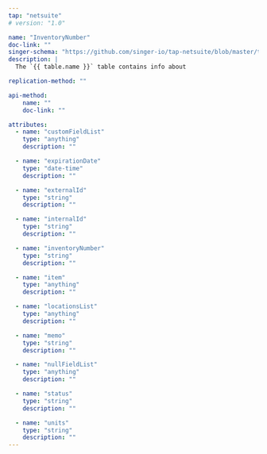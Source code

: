 ```yaml
---
tap: "netsuite"
# version: "1.0"

name: "InventoryNumber"
doc-link: ""
singer-schema: "https://github.com/singer-io/tap-netsuite/blob/master/tap_netsuite/schemas/InventoryNumber.json"
description: |
  The `{{ table.name }}` table contains info about 

replication-method: ""

api-method:
    name: ""
    doc-link: ""

attributes:
  - name: "customFieldList"
    type: "anything"
    description: ""

  - name: "expirationDate"
    type: "date-time"
    description: ""

  - name: "externalId"
    type: "string"
    description: ""

  - name: "internalId"
    type: "string"
    description: ""

  - name: "inventoryNumber"
    type: "string"
    description: ""

  - name: "item"
    type: "anything"
    description: ""

  - name: "locationsList"
    type: "anything"
    description: ""

  - name: "memo"
    type: "string"
    description: ""

  - name: "nullFieldList"
    type: "anything"
    description: ""

  - name: "status"
    type: "string"
    description: ""

  - name: "units"
    type: "string"
    description: ""
---
```

